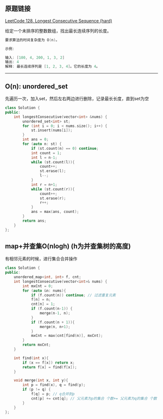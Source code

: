 ## 原题链接

[LeetCode 128. Longest Consecutive Sequence (hard)](https://leetcode-cn.com/problems/longest-consecutive-sequence/)

给定一个未排序的整数数组，找出最长连续序列的长度。

```cpp
要求算法的时间复杂度为 O(n)。

示例:

输入: [100, 4, 200, 1, 3, 2]
输出: 4
解释: 最长连续序列是 [1, 2, 3, 4]。它的长度为 4。
```

---

## O(n): unordered_set

先遍历一次，加入set，然后左右两边进行删除，记录最长长度，直到set为空

```cpp
class Solution {
public:
    int longestConsecutive(vector<int> &nums) {
        unordered_set<int> st;
        for (int i = 0; i < nums.size(); i++) {
            st.insert(nums[i]);
        }
        int ans = 0;
        for (auto n: st) {
            if (st.count(n) == 0) continue;
            int count = 1;
            int l = n-1;
            while (st.count(l)){
                count++;
                st.erase(l);
                l--;
            }
            int r = n+1;
            while (st.count(r)){
                count++;
                st.erase(r);
                r++;
            }
            ans = max(ans, count);
        }
        return ans;
    }
};
```

## map+并查集O(nlogh) (h为并查集树的高度)

有相邻元素的时候，进行集合合并操作

```cpp
class Solution {
public:
    unordered_map<int, int> f, cnt;
    int longestConsecutive(vector<int>& nums) {
        int mxCnt = 0;
        for (auto &n: nums){
            if (f.count(n)) continue; // 过滤重复元素
            f[n] = n;
            cnt[n] = 1;
            if (f.count(n-1)) {
                merge(n-1, n);
            }
            if (f.count(n + 1)){
                merge(n, n+1);
            }
            mxCnt = max(cnt[find(n)], mxCnt);
        }
        return mxCnt;
    }

    int find(int x){
        if (x == f[x]) return x;
        return f[x] = find(f[x]);
    }

    void merge(int x, int y){
        int p = find(x), q = find(y);
        if (p != q) {
            f[q] = p; // q合并到p
            cnt[p] += cnt[q]; // 父元素为p的集合 个数+= 父元素为q的集合 个数
        }
    }
};
```
